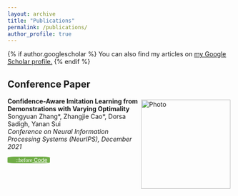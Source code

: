 ```yaml
---
layout: archive
title: "Publications"
permalink: /publications/
author_profile: true
---
```


{% if author.googlescholar %}
  You can also find my articles on <u><a href="{{author.googlescholar}}">my Google Scholar profile</a>.</u>
{% endif %}

## Conference Paper

<style>
    .btn {
        background-color: #70ad47;
        border: none;
        color: white;
        padding: 0px 6px;
        font-size: 12px;
        cursor: pointer;
        border-radius: 15%;
	}
    .fa {
        display: inline-block;
        font: normal normal normal 14px/1 FontAwesome;
            font-size: 14px;
        font-size: inherit;
        text-rendering: auto;
        -webkit-font-smoothing: antialiased;
        -moz-osx-font-smoothing: grayscale;
	}
    .fa-code:before {
 		content:"\f121"
	}
</style>
<p>
  <img src="https://syzhang092218-source.github.io/files/CAIL_framework?raw=true" alt="Photo" style="width: 200px;" hspace="5" vspace="5" align="right"/> 
    <p>
        <b>
            Confidence-Aware Imitation Learning from Demonstrations with Varying Optimality
        </b>
        <br>
        Songyuan Zhang*, Zhangjie Cao*, Dorsa Sadigh, Yanan Sui
        <br>
        <i>
            Conference on Neural Information Processing Systems (NeurIPS), December 2021
        </i>
    </p>
    <p>
		<a href="https://github.com/Stanford-ILIAD/Confidence-Aware-Imitation-Learning/"
       		<button class="btn">
        		<i class="fa fa-code">
                    ::before
        		</i>
        		Code
        	</button>
		</a>
    </p>
</p>

